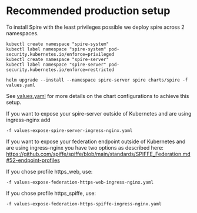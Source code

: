 # Recommended production setup

To install Spire with the least privileges possible we deploy spire across 2 namespaces.

```shell
kubectl create namespace "spire-system"
kubectl label namespace "spire-system" pod-security.kubernetes.io/enforce=privileged
kubectl create namespace "spire-server"
kubectl label namespace "spire-server" pod-security.kubernetes.io/enforce=restricted

helm upgrade --install --namespace spire-server spire charts/spire -f values.yaml
```

See [values.yaml](./values.yaml) for more details on the chart configurations to achieve this setup.

If you want to expose your spire-server outside of Kubernetes and are using ingress-nginx add
```shell
-f values-expose-spire-server-ingress-nginx.yaml
```

If you want to expose your federation endpoint outside of Kubernetes and are using ingress-nginx
you have two options as described here:
https://github.com/spiffe/spiffe/blob/main/standards/SPIFFE_Federation.md#52-endpoint-profiles

If you chose profile https_web, use:
```shell
-f values-expose-federation-https-web-ingress-nginx.yaml
```

If you chose profile https_spiffe, use:
```shell
-f values-expose-federation-https-spiffe-ingress-nginx.yaml
```
